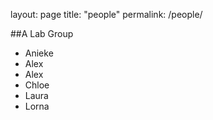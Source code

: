 layout: page
title: "people"
permalink: /people/

##A Lab Group

- Anieke
- Alex
- Alex
- Chloe
- Laura
- Lorna
